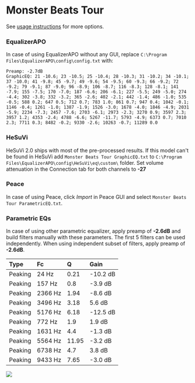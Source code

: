 # Monster Beats Tour
See [usage instructions](https://github.com/jaakkopasanen/AutoEq#usage) for more options.

### EqualizerAPO
In case of using EqualizerAPO without any GUI, replace `C:\Program Files\EqualizerAPO\config\config.txt`
with:
```
Preamp: -2.7dB
GraphicEQ: 21 -10.6; 23 -10.5; 25 -10.4; 28 -10.3; 31 -10.2; 34 -10.1; 37 -10.0; 41 -9.8; 45 -9.7; 49 -9.6; 54 -9.5; 60 -9.3; 66 -9.2; 72 -9.2; 79 -9.1; 87 -9.0; 96 -8.9; 106 -8.7; 116 -8.3; 128 -8.1; 141 -7.9; 155 -7.5; 170 -7.0; 187 -6.6; 206 -6.1; 227 -5.5; 249 -5.0; 274 -4.4; 302 -3.8; 332 -3.2; 365 -2.6; 402 -2.1; 442 -1.4; 486 -1.0; 535 -0.5; 588 0.2; 647 0.5; 712 0.7; 783 1.0; 861 0.7; 947 0.4; 1042 -0.1; 1146 -0.4; 1261 -1.0; 1387 -1.9; 1526 -3.0; 1678 -4.0; 1846 -4.9; 2031 -5.9; 2234 -7.3; 2457 -7.6; 2703 -6.1; 2973 -2.3; 3270 0.9; 3597 2.3; 3957 1.2; 4353 -2.4; 4788 -6.6; 5267 -11.7; 5793 -4.9; 6373 0.7; 7010 2.3; 7711 0.3; 8482 -0.2; 9330 -2.6; 10263 -0.7; 11289 0.0
```

### HeSuVi
HeSuVi 2.0 ships with most of the pre-processed results. If this model can't be found in HeSuVi add
`Monster Beats Tour GraphicEQ.txt` to `C:\Program Files\EqualizerAPO\config\HeSuVi\eq\custom\` folder.
Set volume attenuation in the Connection tab for both channels to **-27**

### Peace
In case of using Peace, click *Import* in Peace GUI and select `Monster Beats Tour ParametricEQ.txt`.

### Parametric EQs
In case of using other parametric equalizer, apply preamp of **-2.6dB** and build filters manually
with these parameters. The first 5 filters can be used independently.
When using independent subset of filters, apply preamp of **-2.6dB**.

| Type    | Fc      |     Q | Gain     |
|:--------|:--------|:------|:---------|
| Peaking | 24 Hz   |  0.21 | -10.2 dB |
| Peaking | 157 Hz  |  0.8  | -3.9 dB  |
| Peaking | 2366 Hz |  1.94 | -8.6 dB  |
| Peaking | 3496 Hz |  3.18 | 5.6 dB   |
| Peaking | 5176 Hz |  6.18 | -12.5 dB |
| Peaking | 772 Hz  |  1.9  | 1.9 dB   |
| Peaking | 1631 Hz |  4.4  | -1.3 dB  |
| Peaking | 5564 Hz | 11.95 | -3.2 dB  |
| Peaking | 6738 Hz |  4.7  | 3.8 dB   |
| Peaking | 9433 Hz |  7.65 | -3.0 dB  |

![](https://raw.githubusercontent.com/jaakkopasanen/AutoEq/master/results/innerfidelity/sbaf-serious/Monster%20Beats%20Tour/Monster%20Beats%20Tour.png)
